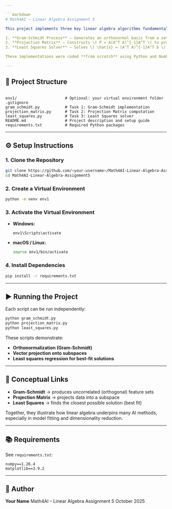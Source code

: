 ```yaml
---

```markdown
# Math4AI – Linear Algebra Assignment 5

This project implements three key linear algebra algorithms fundamental to AI and machine learning:

1. **Gram-Schmidt Process** – Generates an orthonormal basis from a set of linearly independent vectors.  
2. **Projection Matrix** – Constructs \( P = A(A^T A)^{-1}A^T \) to project vectors onto a subspace.  
3. **Least Squares Solver** – Solves \( \hat{x} = (A^T A)^{-1}A^T b \) to find the best-fit solution when no exact solution exists.

These implementations were coded **from scratch** using Python and NumPy to deepen understanding of how these mathematical tools connect to AI concepts like feature decorrelation, projection, and regression.

---
```


## 📁 Project Structure

```

env1/                     # Optional: your virtual environment folder
.gitignore
gram_schmidt.py           # Task 1: Gram-Schmidt implementation
projection_matrix.py      # Task 2: Projection Matrix computation
least_squares.py          # Task 3: Least Squares solver
README.md                 # Project description and setup guide
requirements.txt          # Required Python packages

````

---

## ⚙️ Setup Instructions

### 1. Clone the Repository
```bash
git clone https://github.com/<your-username>/Math4AI-Linear-Algebra-Assignment5.git
cd Math4AI-Linear-Algebra-Assignment5
````

### 2. Create a Virtual Environment

```bash
python -m venv env1
```

### 3. Activate the Virtual Environment

* **Windows:**

  ```bash
  env1\Scripts\activate
  ```
* **macOS / Linux:**

  ```bash
  source env1/bin/activate
  ```

### 4. Install Dependencies

```bash
pip install -r requirements.txt
```

---

## ▶️ Running the Project

Each script can be run independently:

```bash
python gram_schmidt.py
python projection_matrix.py
python least_squares.py
```

These scripts demonstrate:

* **Orthonormalization (Gram-Schmidt)**
* **Vector projection onto subspaces**
* **Least squares regression for best-fit solutions**

---

## 🧠 Conceptual Links

* **Gram-Schmidt** → produces uncorrelated (orthogonal) feature sets
* **Projection Matrix** → projects data into a subspace
* **Least Squares** → finds the closest possible solution (best fit)

Together, they illustrate how linear algebra underpins many AI methods, especially in model fitting and dimensionality reduction.

---

## 📚 Requirements

See `requirements.txt`:

```
numpy==1.26.4
matplotlib==3.9.2
```

---

## 🏁 Author

**Your Name**
Math4AI – Linear Algebra Assignment 5
October 2025

```


